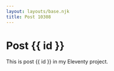 ```yaml
---
layout: layouts/base.njk
title: Post 10308
---
```


# Post {{ id }}

This is post {{ id }} in my Eleventy project.
